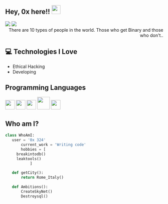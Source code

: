 ## Hey, 0x here!! <img src="https://media.giphy.com/media/hvRJCLFzcasrR4ia7z/giphy.gif" width="28px" height="28px"> 

<img src="https://api.status.gg/discord/1101825826649030680?theme%5Blogo%5D=ff0000">
<img src="https://api.status.gg/telegram/6492301454">

<div style="text-align: right">There are 10 types of people in the world. Those who get Binary and those who don't.. </div>

## :computer: Technologies I Love
* Ethical Hacking
* Developing
  
## Programming Languages
<img src = 'https://github.com/MarikIshtar007/MarikIshtar007/blob/master/images/python2.png' height='30'/>  <img src = 'https://github.com/MarikIshtar007/MarikIshtar007/blob/master/images/html.svg' width='30'/> <img src =
'https://github.com/MarikIshtar007/MarikIshtar007/blob/master/images/css.svg' width='30'/> <img src = 'https://github.com/MarikIshtar007/MarikIshtar007/blob/master/images/php.svg' width='40'/>
 <img src = 'https://github.com/MarikIshtar007/MarikIshtar007/blob/master/images/sql.svg' width='30'/> 
 
 
 ## Who am I?
 ```python
 class WhoAmI:
 	user = '0x 324'
		current_work = 'Writing code'
		hobbies = [
	  breakintodb()
	  leaktools()
			]
	
	def getCity():
		return Rome_Italy()
	
	def Ambitions():
		CreateSkyNet()
		Destroysql()

	
 ```

 
 
